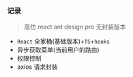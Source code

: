 ### 记录

> 高仿 react ant design pro 无封装版本

-   `React` 全家桶(基础版本)+`TS`+`hooks`
-   异步获取菜单(当前用户的路由)
-   权限控制
-   axios 请求封装
